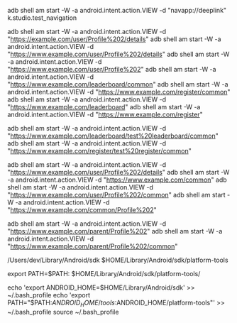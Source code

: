 adb shell am start -W -a android.intent.action.VIEW -d "navapp://deeplink" k.studio.test_navigation

adb shell am start -W -a android.intent.action.VIEW -d "https://example.com/user/Profile%202/details"
adb shell am start -W -a android.intent.action.VIEW -d "https://www.example.com/user/Profile%202/details"
adb shell am start -W -a android.intent.action.VIEW -d "https://www.example.com/user/Profile%202"
adb shell am start -W -a android.intent.action.VIEW -d "https://www.example.com/leaderboard/common"
adb shell am start -W -a android.intent.action.VIEW -d "https://www.example.com/register/common"
adb shell am start -W -a android.intent.action.VIEW -d "https://www.example.com/leaderboard"
adb shell am start -W -a android.intent.action.VIEW -d "https://www.example.com/register"

adb shell am start -W -a android.intent.action.VIEW -d "https://www.example.com/leaderboard/test%20leaderboard/common"
adb shell am start -W -a android.intent.action.VIEW -d "https://www.example.com/register/test%20register/common"

adb shell am start -W -a android.intent.action.VIEW -d "https://www.example.com/user/Profile%202/details"
adb shell am start -W -a android.intent.action.VIEW -d "https://www.example.com/common"
adb shell am start -W -a android.intent.action.VIEW -d "https://www.example.com/user/Profile%202/common"
adb shell am start -W -a android.intent.action.VIEW -d "https://www.example.com/common/Profile%202"

adb shell am start -W -a android.intent.action.VIEW -d "https://www.example.com/parent/Profile%202"
adb shell am start -W -a android.intent.action.VIEW -d "https://www.example.com/parent/Profile%202/common"

/Users/dev/Library/Android/sdk
$HOME/Library/Android/sdk/platform-tools

export PATH=$PATH: $HOME/Library/Android/sdk/platform-tools/


echo 'export ANDROID_HOME=$HOME/Library/Android/sdk' >> ~/.bash_profile
echo 'export PATH="$PATH:$ANDROID_HOME/tools:$ANDROID_HOME/platform-tools"' >> ~/.bash_profile
source ~/.bash_profile
